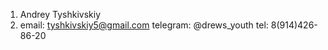 1) Andrey Tyshkivskiy
2) email: tyshkivskiy5@gmail.com
   telegram: @drews_youth
   tel: 8(914)426-86-20
